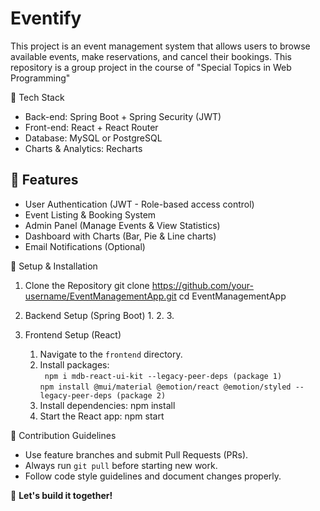 # Eventify
This project is an event management system that allows users to browse available events, make reservations, and cancel their bookings. This repository is a group project in the course of "Special Topics in Web Programming"


🔹 Tech Stack
- Back-end: Spring Boot + Spring Security (JWT)
- Front-end: React + React Router
- Database: MySQL or PostgreSQL
- Charts & Analytics: Recharts

## 🔹 Features
- User Authentication (JWT - Role-based access control)
- Event Listing & Booking System
- Admin Panel (Manage Events & View Statistics)
- Dashboard with Charts (Bar, Pie & Line charts)
- Email Notifications (Optional)

🚀 Setup & Installation
1. Clone the Repository
      git clone https://github.com/your-username/EventManagementApp.git
      cd EventManagementApp
   
3. Backend Setup (Spring Boot)
    1. 
    2. 
    3. 

 4. Frontend Setup (React)
    1. Navigate to the `frontend` directory.
    2. Install packages:<br>
           ``` npm i mdb-react-ui-kit --legacy-peer-deps (package 1)```<br>
           ```npm install @mui/material @emotion/react @emotion/styled --legacy-peer-deps (package 2)```
    4. Install dependencies:
          npm install
    5. Start the React app:
          npm start

👥 Contribution Guidelines
- Use feature branches and submit Pull Requests (PRs).
- Always run `git pull` before starting new work.
- Follow code style guidelines and document changes properly.

🚀 **Let's build it together!**

